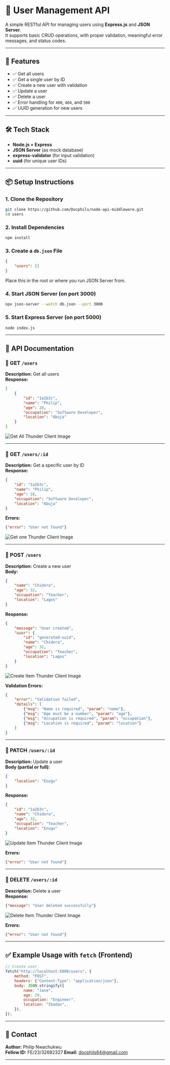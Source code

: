 # 👤 User Management API

A simple RESTful API for managing users using **Express.js** and **JSON Server**.  
It supports basic CRUD operations, with proper validation, meaningful error messages, and status codes.

---

## 🚀 Features

-   ✅ Get all users
-   ✅ Get a single user by ID
-   ✅ Create a new user with validation
-   ✅ Update a user
-   ✅ Delete a user
-   ✅ Error handling for `400`, `404`, and `500`
-   ✅ UUID generation for new users

---

## 🛠️ Tech Stack

-   **Node.js + Express**
-   **JSON Server** (as mock database)
-   **express-validator** (for input validation)
-   **uuid** (for unique user IDs)

---

## 📦 Setup Instructions

### 1. Clone the Repository

```bash
git clone https://github.com/Docphils/node-api-middleware.git
cd users
```

### 2. Install Dependencies

```bash
npm install
```

### 3. Create a `db.json` File

```json
{
    "users": []
}
```

Place this in the root or where you run JSON Server from.

### 4. Start JSON Server (on port 3000)

```bash
npx json-server --watch db.json --port 3000
```

### 5. Start Express Server (on port 5000)

```bash
node index.js
```

---

## 📘 API Documentation

### 🔹 GET `/users`

**Description:** Get all users  
**Response:**

```json
[
    {
        "id": "1a2b3c",
        "name": "Philip",
        "age": 28,
        "occupation": "Software Developer",
        "location": "Abuja"
    }
]
```

![Get All Thunder Client Image](./assets/getAll.JPG)

---

### 🔹 GET `/users/:id`

**Description:** Get a specific user by ID  
**Response:**

```json
{
    "id": "1a2b3c",
    "name": "Philip",
    "age": 28,
    "occupation": "Software Developer",
    "location": "Abuja"
}
```

**Errors:**

```json
{"error": "User not found"}
```

![Get one Thunder Client Image](./assets/get1.JPG)

---

### 🔹 POST `/users`

**Description:** Create a new user  
**Body:**

```json
{
    "name": "Chidera",
    "age": 32,
    "occupation": "Teacher",
    "location": "Lagos"
}
```

**Response:**

```json
{
    "message": "User created",
    "user": {
        "id": "generated-uuid",
        "name": "Chidera",
        "age": 32,
        "occupation": "Teacher",
        "location": "Lagos"
    }
}
```

![Create Item Thunder Client Image](./assets/create.JPG)

**Validation Errors:**

```json
{
    "error": "Validation failed",
    "details": [
        {"msg": "Name is required", "param": "name"},
        {"msg": "Age must be a number", "param": "age"},
        {"msg": "Occupation is required", "param": "occupation"},
        {"msg": "Location is required", "param": "location"}
    ]
}
```

---

### 🔹 PATCH `/users/:id`

**Description:** Update a user  
**Body (partial or full):**

```json
{
    "location": "Enugu"
}
```

**Response:**

```json
{
    "id": "1a2b3c",
    "name": "Chidera",
    "age": 32,
    "occupation": "Teacher",
    "location": "Enugu"
}
```

![Update Item Thunder Client Image](./assets/update.JPG)

**Errors:**

```json
{"error": "User not found"}
```

---

### 🔹 DELETE `/users/:id`

**Description:** Delete a user  
**Response:**

```json
{"message": "User deleted successfully"}
```

![Delete Item Thunder Client Image](./assets/delete.JPG)

**Errors:**

```json
{"error": "User not found"}
```

---

## ✅ Example Usage with `fetch` (Frontend)

```js
// Create user
fetch("http://localhost:5000/users", {
    method: "POST",
    headers: {"Content-Type": "application/json"},
    body: JSON.stringify({
        name: "Jane",
        age: 29,
        occupation: "Engineer",
        location: "Ibadan",
    }),
});
```

---

## 📩 Contact

**Author:** Philip Nwachukwu  
**Fellow ID:** FE/23/32682327
**Email:** docphils64@gmail.com

---
